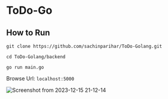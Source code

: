 # ToDo-Go

## How to Run

```
git clone https://github.com/sachinparihar/ToDo-Golang.git
```

```
cd ToDo-Golang/backend
```

```
go run main.go
```

Browse Url:  ```localhost:5000```

![Screenshot from 2023-12-15 21-12-14](https://github.com/sachinparihar/ToDo-Golang/assets/94243074/8b768a53-a6e2-45e3-89b0-8f6c19f617d9)
